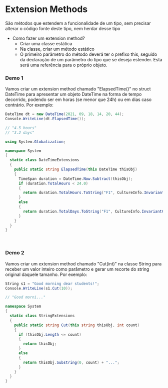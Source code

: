 # Extension Methods

São métodos que estendem a funcionalidade de um tipo, sem
precisar alterar o código fonte deste tipo, nem herdar desse tipo

- Como fazer um extension method?
  - Criar uma classe estática
  - Na classe, criar um método estático
  - O primeiro parâmetro do método deverá ter o prefixo this, seguido da
declaração de um parâmetro do tipo que se deseja estender. Esta será uma
referência para o próprio objeto.

### Demo 1
Vamos criar um extension method chamado "ElapsedTime()" no struct
DateTime para apresentar um objeto DateTime na forma de tempo
decorrido, podendo ser em horas (se menor que 24h) ou em dias caso
contrário. Por exemplo:

```c#
DateTime dt = new DateTime(2021, 09, 18, 14, 20, 44);
Console.WriteLine(dt.ElapsedTime());

// "4.5 hours"
// "3.2 days"
```

```c#
using System.Globalization;

namespace System
{
  static class DateTimeExtensions
  {
    public static string ElapsedTime(this DateTime thisObj)
    {
      TimeSpan duration = DateTime.Now.Subtract(thisObj);
      if (duration.TotalHours < 24.0)
      {
        return duration.TotalHours.ToString("F1", CultureInfo.InvariantCulture) + " hours";
      }
      else
      {
        return duration.TotalDays.ToString("F1", CultureInfo.InvariantCulture) + " days";
      }
    }
  }
}
```

<br>

### Demo 2
Vamos criar um extension method chamado "Cut(int)" na classe String
para receber um valor inteiro como parâmetro e gerar um recorte do
string original daquele tamanho. Por exemplo:

```c#
String s1 = "Good morning dear students!";
Console.WriteLine(s1.Cut(10));

// "Good morni..."
```

```c#
namespace System
{
  static class StringExtensions
  {
    public static string Cut(this string thisObj, int count)
    {
      if (thisObj.Length <= count)
      {
        return thisObj;
      }
      else
      {
        return thisObj.Substring(0, count) + "...";
      }
    }
  }
}
```